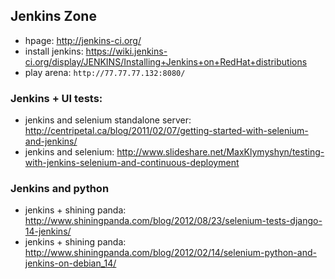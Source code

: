 ## Jenkins Zone

 - hpage: http://jenkins-ci.org/
 - install jenkins: https://wiki.jenkins-ci.org/display/JENKINS/Installing+Jenkins+on+RedHat+distributions
 - play arena: `http://77.77.77.132:8080/`

### Jenkins + UI tests:

 - jenkins and selenium standalone server: http://centripetal.ca/blog/2011/02/07/getting-started-with-selenium-and-jenkins/
 - jenkins and selenium: http://www.slideshare.net/MaxKlymyshyn/testing-with-jenkins-selenium-and-continuous-deployment


### Jenkins and python

 - jenkins + shining panda: http://www.shiningpanda.com/blog/2012/08/23/selenium-tests-django-14-jenkins/
 - jenkins + shining panda: http://www.shiningpanda.com/blog/2012/02/14/selenium-python-and-jenkins-on-debian_14/

